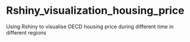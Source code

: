 # Rshiny_visualization_housing_price
Using Rshiny to visualise OECD housing price during different time in different regions

